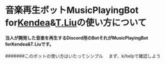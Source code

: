 #  __音楽再生ボットMusicPlayingBot for[Kendea](https://github.com/kendea1221)&[T.Liu](https://github.com/TSD34)の使い方について__
#### 当人が開発した音楽を再生するDiscord用のBotそれがMusicPlayingBot forKendea&T.Liuです。

#######このボットの使い方はいたってシンプル
　まず、k/helpで確認しよう
